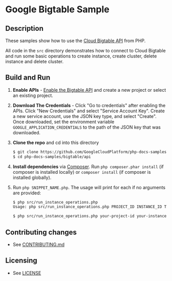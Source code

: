 # Google Bigtable Sample

## Description

These samples show how to use the
[Cloud Bigtable API][bigtable] from PHP.

All code in the `src` directory demonstrates how to connect to Cloud Bigtable and run some basic operations to create instance, create cluster, delete instance and delete cluster.

[bigtable]: https://cloud.google.com/datastore/docs/reference/libraries

## Build and Run
1.  **Enable APIs** - [Enable the Bigtable API](https://console.cloud.google.com/flows/enableapi?apiid=bigtable)
    and create a new project or select an existing project.
2.  **Download The Credentials** - Click "Go to credentials" after enabling the APIs. Click "New Credentials"
    and select "Service Account Key". Create a new service account, use the JSON key type, and
    select "Create". Once downloaded, set the environment variable `GOOGLE_APPLICATION_CREDENTIALS`
    to the path of the JSON key that was downloaded.
3.  **Clone the repo** and cd into this directory
    ```sh
    $ git clone https://github.com/GoogleCloudPlatform/php-docs-samples
    $ cd php-docs-samples/bigtable/api
    ```

4.  **Install dependencies** via [Composer](http://getcomposer.org/doc/00-intro.md).
    Run `php composer.phar install` (if composer is installed locally) or `composer install`
    (if composer is installed globally).
5.  Run `php SNIPPET_NAME.php`. The usage will print for each if no arguments
    are provided:
    ```sh
    $ php src/run_instance_operations.php
    Usage: php src/run_instance_operations.php PROJECT_ID INSTANCE_ID TABLE_ID

    $ php src/run_instance_operations.php your-project-id your-instance-id your-table-id
    ```

## Contributing changes

* See [CONTRIBUTING.md](../../CONTRIBUTING.md)

## Licensing

* See [LICENSE](../../LICENSE)

